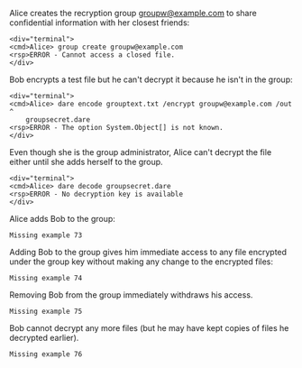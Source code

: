 Alice creates the recryption group groupw@example.com to share confidential information with
her closest friends:


~~~~
<div="terminal">
<cmd>Alice> group create groupw@example.com
<rsp>ERROR - Cannot access a closed file.
</div>
~~~~

Bob encrypts a test file but he can't decrypt it because he isn't in the group:


~~~~
<div="terminal">
<cmd>Alice> dare encode grouptext.txt /encrypt groupw@example.com /out ^
    groupsecret.dare
<rsp>ERROR - The option System.Object[] is not known.
</div>
~~~~

Even though she is the group administrator, Alice can't decrypt the file either until
she adds herself to the group.


~~~~
<div="terminal">
<cmd>Alice> dare decode groupsecret.dare
<rsp>ERROR - No decryption key is available
</div>
~~~~

Alice adds Bob to the group:


~~~~
Missing example 73
~~~~

Adding Bob to the group gives him immediate access to any file encrypted under
the group key without making any change to the encrypted files:


~~~~
Missing example 74
~~~~

Removing Bob from the group immediately withdraws his access.


~~~~
Missing example 75
~~~~

Bob cannot decrypt any more files (but he may have kept copies of files he decrypted 
earlier).


~~~~
Missing example 76
~~~~

